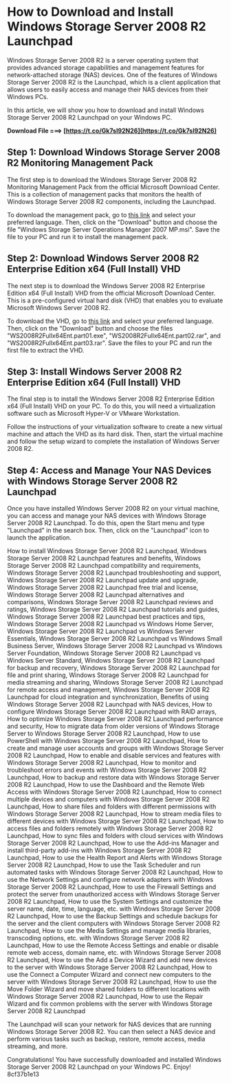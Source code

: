 
 
# How to Download and Install Windows Storage Server 2008 R2 Launchpad
 
Windows Storage Server 2008 R2 is a server operating system that provides advanced storage capabilities and management features for network-attached storage (NAS) devices. One of the features of Windows Storage Server 2008 R2 is the Launchpad, which is a client application that allows users to easily access and manage their NAS devices from their Windows PCs.
 
In this article, we will show you how to download and install Windows Storage Server 2008 R2 Launchpad on your Windows PC.
 
**Download File ===> [https://t.co/Gk7sl92N26](https://t.co/Gk7sl92N26)**


 
## Step 1: Download Windows Storage Server 2008 R2 Monitoring Management Pack
 
The first step is to download the Windows Storage Server 2008 R2 Monitoring Management Pack from the official Microsoft Download Center. This is a collection of management packs that monitors the health of Windows Storage Server 2008 R2 components, including the Launchpad.
 
To download the management pack, go to [this link](https://www.microsoft.com/en-us/download/details.aspx?id=23251) and select your preferred language. Then, click on the "Download" button and choose the file "Windows Storage Server Operations Manager 2007 MP.msi". Save the file to your PC and run it to install the management pack.
 
## Step 2: Download Windows Server 2008 R2 Enterprise Edition x64 (Full Install) VHD
 
The next step is to download the Windows Server 2008 R2 Enterprise Edition x64 (Full Install) VHD from the official Microsoft Download Center. This is a pre-configured virtual hard disk (VHD) that enables you to evaluate Microsoft Windows Server 2008 R2.
 
To download the VHD, go to [this link](https://www.microsoft.com/en-us/download/details.aspx?id=2227) and select your preferred language. Then, click on the "Download" button and choose the files "WS2008R2Fullx64Ent.part01.exe", "WS2008R2Fullx64Ent.part02.rar", and "WS2008R2Fullx64Ent.part03.rar". Save the files to your PC and run the first file to extract the VHD.
 
## Step 3: Install Windows Server 2008 R2 Enterprise Edition x64 (Full Install) VHD
 
The final step is to install the Windows Server 2008 R2 Enterprise Edition x64 (Full Install) VHD on your PC. To do this, you will need a virtualization software such as Microsoft Hyper-V or VMware Workstation.
 
Follow the instructions of your virtualization software to create a new virtual machine and attach the VHD as its hard disk. Then, start the virtual machine and follow the setup wizard to complete the installation of Windows Server 2008 R2.
 
## Step 4: Access and Manage Your NAS Devices with Windows Storage Server 2008 R2 Launchpad
 
Once you have installed Windows Server 2008 R2 on your virtual machine, you can access and manage your NAS devices with Windows Storage Server 2008 R2 Launchpad. To do this, open the Start menu and type "Launchpad" in the search box. Then, click on the "Launchpad" icon to launch the application.
 
How to install Windows Storage Server 2008 R2 Launchpad,  Windows Storage Server 2008 R2 Launchpad features and benefits,  Windows Storage Server 2008 R2 Launchpad compatibility and requirements,  Windows Storage Server 2008 R2 Launchpad troubleshooting and support,  Windows Storage Server 2008 R2 Launchpad update and upgrade,  Windows Storage Server 2008 R2 Launchpad free trial and license,  Windows Storage Server 2008 R2 Launchpad alternatives and comparisons,  Windows Storage Server 2008 R2 Launchpad reviews and ratings,  Windows Storage Server 2008 R2 Launchpad tutorials and guides,  Windows Storage Server 2008 R2 Launchpad best practices and tips,  Windows Storage Server 2008 R2 Launchpad vs Windows Home Server,  Windows Storage Server 2008 R2 Launchpad vs Windows Server Essentials,  Windows Storage Server 2008 R2 Launchpad vs Windows Small Business Server,  Windows Storage Server 2008 R2 Launchpad vs Windows Server Foundation,  Windows Storage Server 2008 R2 Launchpad vs Windows Server Standard,  Windows Storage Server 2008 R2 Launchpad for backup and recovery,  Windows Storage Server 2008 R2 Launchpad for file and print sharing,  Windows Storage Server 2008 R2 Launchpad for media streaming and sharing,  Windows Storage Server 2008 R2 Launchpad for remote access and management,  Windows Storage Server 2008 R2 Launchpad for cloud integration and synchronization,  Benefits of using Windows Storage Server 2008 R2 Launchpad with NAS devices,  How to configure Windows Storage Server 2008 R2 Launchpad with RAID arrays,  How to optimize Windows Storage Server 2008 R2 Launchpad performance and security,  How to migrate data from older versions of Windows Storage Server to Windows Storage Server 2008 R2 Launchpad,  How to use PowerShell with Windows Storage Server 2008 R2 Launchpad,  How to create and manage user accounts and groups with Windows Storage Server 2008 R2 Launchpad,  How to enable and disable services and features with Windows Storage Server 2008 R2 Launchpad,  How to monitor and troubleshoot errors and events with Windows Storage Server 2008 R2 Launchpad,  How to backup and restore data with Windows Storage Server 2008 R2 Launchpad,  How to use the Dashboard and the Remote Web Access with Windows Storage Server 2008 R2 Launchpad,  How to connect multiple devices and computers with Windows Storage Server 2008 R2 Launchpad,  How to share files and folders with different permissions with Windows Storage Server 2008 R2 Launchpad,  How to stream media files to different devices with Windows Storage Server 2008 R2 Launchpad,  How to access files and folders remotely with Windows Storage Server 2008 R2 Launchpad,  How to sync files and folders with cloud services with Windows Storage Server 2008 R2 Launchpad,  How to use the Add-ins Manager and install third-party add-ins with Windows Storage Server 2008 R2 Launchpad,  How to use the Health Report and Alerts with Windows Storage Server 2008 R2 Launchpad,  How to use the Task Scheduler and run automated tasks with Windows Storage Server 2008 R2 Launchpad,  How to use the Network Settings and configure network adapters with Windows Storage Server 2008 R2 Launchpad,  How to use the Firewall Settings and protect the server from unauthorized access with Windows Storage Server 2008 R2 Launchpad,  How to use the System Settings and customize the server name, date, time, language, etc. with Windows Storage Server 2008 R2 Launchpad,  How to use the Backup Settings and schedule backups for the server and the client computers with Windows Storage Server 2008 R2 Launchpad,  How to use the Media Settings and manage media libraries, transcoding options, etc. with Windows Storage Server 2008 R2 Launchpad,  How to use the Remote Access Settings and enable or disable remote web access, domain name, etc. with Windows Storage Server 2008 R2 Launchpad,  How to use the Add a Device Wizard and add new devices to the server with Windows Storage Server 2008 R2 Launchpad,  How to use the Connect a Computer Wizard and connect new computers to the server with Windows Storage Server 2008 R2 Launchpad,  How to use the Move Folder Wizard and move shared folders to different locations with Windows Storage Server 2008 R2 Launchpad,  How to use the Repair Wizard and fix common problems with the server with Windows Storage Server 2008 R2 Launchpad
 
The Launchpad will scan your network for NAS devices that are running Windows Storage Server 2008 R2. You can then select a NAS device and perform various tasks such as backup, restore, remote access, media streaming, and more.
 
Congratulations! You have successfully downloaded and installed Windows Storage Server 2008 R2 Launchpad on your Windows PC. Enjoy!
 8cf37b1e13
 
